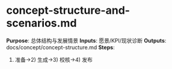 # concept-structure-and-scenarios.md

**Purpose**: 总体结构与发展情景
**Inputs**: 愿景/KPI/现状诊断
**Outputs**: docs/concept/concept-structure.md
**Steps**:

1. 准备→2) 生成→3) 校核→4) 发布
